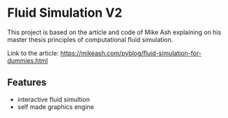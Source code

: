 # Fluid Simulation V2

This project is based on the article and code of Mike Ash explaining on his master thesis principles of computational fluid simulation.

Link to the article: https://mikeash.com/pyblog/fluid-simulation-for-dummies.html

## Features
- interactive fluid simultion
- self made graphics engine